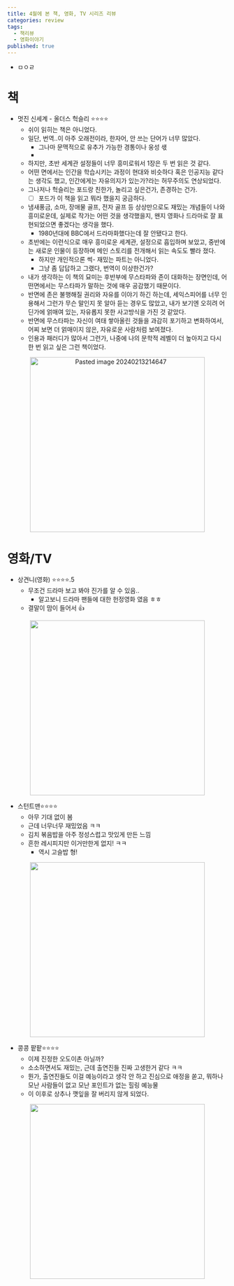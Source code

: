 ```yaml
---
title: 4월에 본 책, 영화, TV 시리즈 리뷰
categories: review
tags:
  - 책리뷰
  - 영화이야기
published: true
---
```

- ㅁㅇㄹ

# 책
- 멋진 신세계 - 올더스 헉슬리 ⭐⭐⭐⭐
	- 쉬이 읽히는 책은 아니었다.
	- 일단, 번역..이 아주 오래전이라, 한자어, 안 쓰는 단어가 너무 많았다.
		- 그나마 문맥적으로 유추가 가능한 경통이나 웅성 샋
		- 
	- 하지만, 초반 세계관 설정들이 너무 흥미로워서 1장은 두 번 읽은 것 같다.
	- 어떤 면에서는 인간을 학습시키는 과정이 현대와 비슷하다 혹은 인공지능 같다는 생각도 했고, 인간에게는 자유의지가 있는가?라는 허무주의도 연상되었다.
	- 그나저나 헉슬리는 포드랑 친한가, 놀리고 싶은건가, 존경하는 건가.
	    - [ ] 포드가 이 책을 읽고 뭐라 했을지 궁금하다.
	- 냄새풍금, 소마, 장애물 골프, 전자 골프 등 상상만으로도 재밌는 개념들이 나와 흥미로운데, 실제로 작가는 어떤 것을 생각했을지, 왠지 영화나 드라마로 잘 표현되었으면 좋겠다는 생각을 했다.
	    - 1980년대에 BBC에서 드라마화했다는데 잘 안됐다고 한다.
	- 초반에는 이런식으로 매우 흥미로운 세계관, 설정으로 흡입하며 보았고, 중반에는 새로운 인물이 등장하며 메인 스토리를 전개해서 읽는 속도도 빨라 졌다.
	    - 하지만 개인적으론 썩- 재밌는 파트는 아니었다.
	    - 그냥 좀 답답하고 그랬다, 번역이 이상한건가?
	- 내가 생각하는 이 책의 묘미는 후반부에 무스타파와 존이 대화하는 장면인데, 어떤면에서는 무스타파가 말하는 것에 매우 공감했기 때문이다.
	- 반면에 존은 불행해질 권리와 자유를 이야기 하긴 하는데, 세익스피어를 너무 인용해서 그런가 무슨 말인지 못 알아 듣는 경우도 많았고, 내가 보기엔 오히려 어딘가에 얽매여 있는, 자유롭지 못한 사고방식을 가진 것 같았다.
	- 반면에 무스타파는 자신이 여태 쌓아올린 것들을 과감히 포기하고 변화하여서, 어찌 보면 더 얽매이지 않은, 자유로운 사람처럼 보여졌다.
	- 인용과 패러디가 많아서 그런가, 나중에 나의 문학적 레벨이 더 높아지고 다시 한 번 읽고 싶은 그런 책이었다.

<p align="center"> <img width="400" alt="Pasted image 20240213214647" src="https://an2-img.amz.wtchn.net/image/v2/7DF_ZAXhimuSWpI4vgMnUw.jpg?jwt=ZXlKaGJHY2lPaUpJVXpJMU5pSjkuZXlKdmNIUnpJanBiSW1SZk5Ea3dlRGN3TUhFNE1DSmRMQ0p3SWpvaUwzWXhMMjQ1Y204MWJEbHJkVzB4YlhkcFpERnpNbVp3SW4wLllrbE40QlItR1l1WjUzOWp1SDVuWEhKblpXenphTG11OF90T0dIV2JWN1k"></p>


# 영화/TV
- 상견니(영화) ⭐⭐⭐⭐.5
	- 무조건 드라마 보고 봐야 진가를 알 수 있음..
		- 알고보니 드라마 팬들에 대한 헌정영화 였음 ㅎㅎ
	- 결말이 맘이 들어서 👍

<p align="center"> <img width="400" src="https://an2-img.amz.wtchn.net/image/v2/VhOrxMSCyGHRpN3cDG3k5A.jpg?jwt=ZXlKaGJHY2lPaUpJVXpJMU5pSjkuZXlKdmNIUnpJanBiSW1SZk5Ea3dlRGN3TUhFNE1DSmRMQ0p3SWpvaUwzWXlMM04wYjNKbEwybHRZV2RsTHpVM016VTBNemczTVRjNE9UQTRJbjAuYnJFaDVSZlkyb1FKWUJTZVNienlpNVNJTVNRSGRqbTJUTkhDUmVLRVk3RQ"></p>

- 스턴트맨⭐⭐⭐⭐
	- 아무 기대 없이 봄
	- 근데 너무너무 재밌었음 ㅋㅋ
	- 김치 볶음밥을 아주 정성스럽고 맛있게 만든 느낌
	- 흔한 레시피지만 이거만한게 없지! ㅋㅋ
		- 역시 고슬밥 형!

<p align="center"> <img width="400" src="https://an2-img.amz.wtchn.net/image/v2/SYkxKall6JmGk_yB_A6OOA.jpg?jwt=ZXlKaGJHY2lPaUpJVXpJMU5pSjkuZXlKdmNIUnpJanBiSW1SZk5Ea3dlRGN3TUhFNE1DSmRMQ0p3SWpvaUwzWXlMM04wYjNKbEwybHRZV2RsTHpneU16TXhOakV4TVRrMU1EQXdPU0o5LkV5VUxhNnVpR1VDMlNwbzc1bWVfQnVwcUI2RDVRbXBGSENvYVNtMGxSMkk"></p>


- 콩콩 팥팥⭐⭐⭐⭐
	- 이제 진정한 오도이촌 아닐까?
	- 소소하면서도 재밌는, 근데 출연진들 진짜 고생한거 같다 ㅋㅋ
	- 뭔가, 출연진들도 이걸 예능이라고 생각 안 하고 진심으로 애정을 쏟고, 뭐하나 모난 사람들이 없고 모난 포인트가 없는 힐링 예능물
	- 이 이후로 상추나 깻잎을 잘 버리지 않게 되었다.

<p align="center"> <img width="400" src="https://an2-img.amz.wtchn.net/image/v2/TGtVRoI4ei7PsQxhsL8LrQ.jpg?jwt=ZXlKaGJHY2lPaUpJVXpJMU5pSjkuZXlKdmNIUnpJanBiSW1SZk5Ea3dlRGN3TUhFNE1DSmRMQ0p3SWpvaUwzWXlMM04wYjNKbEwybHRZV2RsTHpFMk9UY3lNVGM0TXpVeE5UZ3pPVFl6T1RnaWZRLmVSQ0VMR1gyMGJhVFZiQ3N1T0FfLXo4NFFSMWIyWmpMckdqUkFMS3RYaFk"></p>
